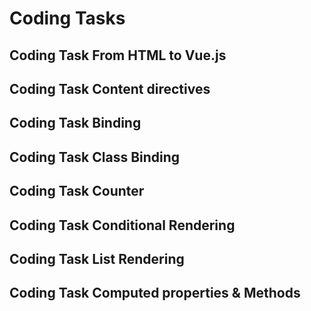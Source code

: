 # Coding Tasks

## Coding Task From HTML to Vue.js

## Coding Task Content directives

## Coding Task Binding

## Coding Task Class Binding

## Coding Task Counter

## Coding Task Conditional Rendering

## Coding Task List Rendering

## Coding Task Computed properties & Methods
